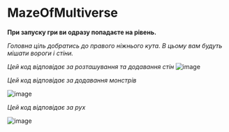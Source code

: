 # MazeOfMultiverse
**При запуску гри ви одразу попадаєте на рівень.**

*Головна ціль добратись до правого ніжнього кута. В цьому вам будуть мішати вороги і стіни.*

*Цей код відповідає за розташування та додавання стін*
![image](https://user-images.githubusercontent.com/130775574/233655686-0c762f4f-9425-4050-b82f-8d419ec0089d.png)

*Цей код відповідає за додавання монстрів*

![image](https://user-images.githubusercontent.com/130775574/233655512-5fcf1f4a-12eb-44a5-b6bb-b187ca4db7f6.png)

*Цей код відповідає за рух*

![image](https://user-images.githubusercontent.com/130775574/233655772-c3093263-7a31-4385-aa14-f069f3bb6fe0.png)


